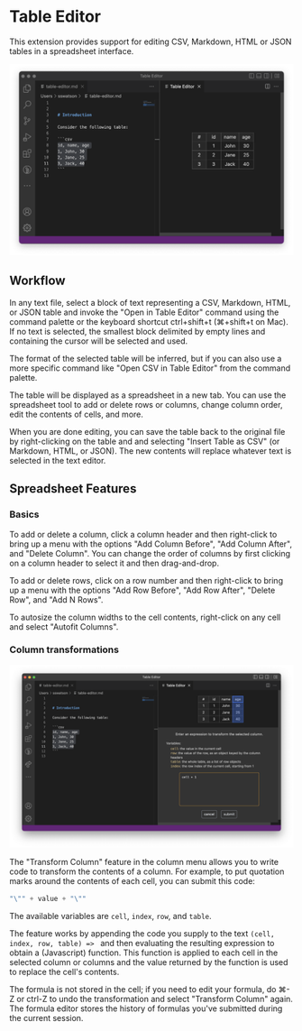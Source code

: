 # Table Editor

This extension provides support for editing CSV, Markdown, HTML or JSON tables in a spreadsheet interface.

<img width="550" src="/extension/assets/demo.png">

## Workflow

In any text file, select a block of text representing a CSV, Markdown, HTML, or JSON table and invoke the "Open in Table Editor" command using the command palette or the keyboard shortcut ctrl+shift+t (⌘+shift+t on Mac). If no text is selected, the smallest block delimited by empty lines and containing the cursor will be selected and used.

The format of the selected table will be inferred, but if you can also use a more specific command like "Open CSV in Table Editor" from the command palette.

The table will be displayed as a spreadsheet in a new tab. You can use the spreadsheet tool to add or delete rows or columns, change column order, edit the contents of cells, and more.

When you are done editing, you can save the table back to the original file by right-clicking on the table and and selecting "Insert Table as CSV" (or Markdown, HTML, or JSON). The new contents will replace whatever text is selected in the text editor.

## Spreadsheet Features

### Basics

To add or delete a column, click a column header and then right-click to bring up a menu with the options "Add Column Before", "Add Column After", and "Delete Column". You can change the order of columns by first clicking on a column header to select it and then drag-and-drop.

To add or delete rows, click on a row number and then right-click to bring up a menu with the options "Add Row Before", "Add Row After", "Delete Row", and "Add N Rows".

To autosize the column widths to the cell contents, right-click on any cell and select "Autofit Columns".

### Column transformations

<img width="550" src="/extension/assets/demo-transform.png">

The "Transform Column" feature in the column menu allows you to write code to transform the contents of a column. For example, to put quotation marks around the contents of each cell, you can submit this code:

```javascript
"\"" + value + "\""
```
The available variables are `cell`, `index`, `row`, and `table`.

The feature works by appending the code you supply to the text `(cell, index, row, table) => ` and then evaluating the resulting expression to obtain a (Javascript) function. This function is applied to each cell in the selected column or columns and the value returned by the function is used to replace the cell's contents.

The formula is not stored in the cell; if you need to edit your formula, do ⌘-Z or ctrl-Z to undo the transformation and select "Transform Column" again. The formula editor stores the history of formulas you've submitted during the current session.